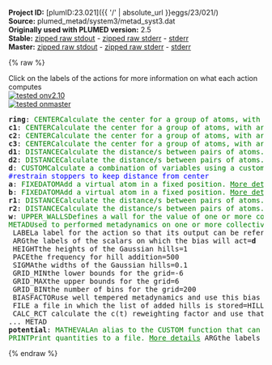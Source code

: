 **Project ID:** [plumID:23.021]({{ '/' | absolute_url }}eggs/23/021/)  
**Source:** plumed_metad/system3/metad_syst3.dat  
**Originally used with PLUMED version:** 2.5  
**Stable:** [zipped raw stdout](metad_syst3.dat.plumed.stdout.txt.zip) - [zipped raw stderr](metad_syst3.dat.plumed.stderr.txt.zip) - [stderr](metad_syst3.dat.plumed.stderr)  
**Master:** [zipped raw stdout](metad_syst3.dat.plumed_master.stdout.txt.zip) - [zipped raw stderr](metad_syst3.dat.plumed_master.stderr.txt.zip) - [stderr](metad_syst3.dat.plumed_master.stderr)  

{% raw %}
<div class="plumedpreheader">
<div class="headerInfo" id="value_details_data/plumed_metad/system3/metad_syst3.dat"> Click on the labels of the actions for more information on what each action computes </div>
<div class="containerBadge">
<div class="headerBadge"><a href="metad_syst3.dat.plumed.stderr"><img src="https://img.shields.io/badge/v2.10-passing-green.svg" alt="tested onv2.10" /></a></div>
<div class="headerBadge"><a href="metad_syst3.dat.plumed_master.stderr"><img src="https://img.shields.io/badge/master-passing-green.svg" alt="tested onmaster" /></a></div>
</div>
</div>
<pre class="plumedlisting">
<b name="data/plumed_metad/system3/metad_syst3.datring" onclick='showPath("data/plumed_metad/system3/metad_syst3.dat","data/plumed_metad/system3/metad_syst3.datring","data/plumed_metad/system3/metad_syst3.datring","brown")'>ring</b>: <span class="plumedtooltip" style="color:green">CENTER<span class="right">Calculate the center for a group of atoms, with arbitrary weights. <a href="https://www.plumed.org/doc-master/user-doc/html/CENTER" style="color:green">More details</a><i></i></span></span> <span class="plumedtooltip">ATOMS<span class="right">the group of atoms that appear in the definition of this center<i></i></span></span>=515-614
<span style="display:none;" id="data/plumed_metad/system3/metad_syst3.datring">The CENTER action with label <b>ring</b> calculates the following quantities:<table  align="center" frame="void" width="95%" cellpadding="5%"><tr><td width="5%"><b> Quantity </b>  </td><td><b> Description </b> </td></tr><tr><td width="5%">ring.value</td><td>the position of the center of mass</td></tr></table></span><b name="data/plumed_metad/system3/metad_syst3.datc1" onclick='showPath("data/plumed_metad/system3/metad_syst3.dat","data/plumed_metad/system3/metad_syst3.datc1","data/plumed_metad/system3/metad_syst3.datc1","brown")'>c1</b>: <span class="plumedtooltip" style="color:green">CENTER<span class="right">Calculate the center for a group of atoms, with arbitrary weights. <a href="https://www.plumed.org/doc-master/user-doc/html/CENTER" style="color:green">More details</a><i></i></span></span> <span class="plumedtooltip">ATOMS<span class="right">the group of atoms that appear in the definition of this center<i></i></span></span>=1-60 <span style="color:blue" class="comment">#fullerene cx</span>
<span style="display:none;" id="data/plumed_metad/system3/metad_syst3.datc1">The CENTER action with label <b>c1</b> calculates the following quantities:<table  align="center" frame="void" width="95%" cellpadding="5%"><tr><td width="5%"><b> Quantity </b>  </td><td><b> Description </b> </td></tr><tr><td width="5%">c1.value</td><td>the position of the center of mass</td></tr></table></span><b name="data/plumed_metad/system3/metad_syst3.datc2" onclick='showPath("data/plumed_metad/system3/metad_syst3.dat","data/plumed_metad/system3/metad_syst3.datc2","data/plumed_metad/system3/metad_syst3.datc2","brown")'>c2</b>: <span class="plumedtooltip" style="color:green">CENTER<span class="right">Calculate the center for a group of atoms, with arbitrary weights. <a href="https://www.plumed.org/doc-master/user-doc/html/CENTER" style="color:green">More details</a><i></i></span></span> <span class="plumedtooltip">ATOMS<span class="right">the group of atoms that appear in the definition of this center<i></i></span></span>=123-182 <span style="color:blue" class="comment">#fullerene sx</span>
<span style="display:none;" id="data/plumed_metad/system3/metad_syst3.datc2">The CENTER action with label <b>c2</b> calculates the following quantities:<table  align="center" frame="void" width="95%" cellpadding="5%"><tr><td width="5%"><b> Quantity </b>  </td><td><b> Description </b> </td></tr><tr><td width="5%">c2.value</td><td>the position of the center of mass</td></tr></table></span><b name="data/plumed_metad/system3/metad_syst3.datc3" onclick='showPath("data/plumed_metad/system3/metad_syst3.dat","data/plumed_metad/system3/metad_syst3.datc3","data/plumed_metad/system3/metad_syst3.datc3","brown")'>c3</b>: <span class="plumedtooltip" style="color:green">CENTER<span class="right">Calculate the center for a group of atoms, with arbitrary weights. <a href="https://www.plumed.org/doc-master/user-doc/html/CENTER" style="color:green">More details</a><i></i></span></span> <span class="plumedtooltip">ATOMS<span class="right">the group of atoms that appear in the definition of this center<i></i></span></span>=343-402 <span style="color:blue" class="comment">#fullerene dx</span>
<span style="display:none;" id="data/plumed_metad/system3/metad_syst3.datc3">The CENTER action with label <b>c3</b> calculates the following quantities:<table  align="center" frame="void" width="95%" cellpadding="5%"><tr><td width="5%"><b> Quantity </b>  </td><td><b> Description </b> </td></tr><tr><td width="5%">c3.value</td><td>the position of the center of mass</td></tr></table></span><b name="data/plumed_metad/system3/metad_syst3.datd1" onclick='showPath("data/plumed_metad/system3/metad_syst3.dat","data/plumed_metad/system3/metad_syst3.datd1","data/plumed_metad/system3/metad_syst3.datd1","brown")'>d1</b>: <span class="plumedtooltip" style="color:green">DISTANCE<span class="right">Calculate the distance/s between pairs of atoms. <a href="https://www.plumed.org/doc-master/user-doc/html/DISTANCE" style="color:green">More details</a><i></i></span></span> <span class="plumedtooltip">ATOMS<span class="right">the pair of atom that we are calculating the distance between<i></i></span></span>=<b name="data/plumed_metad/system3/metad_syst3.datring">ring</b>,<b name="data/plumed_metad/system3/metad_syst3.datc2">c2</b>
<span style="display:none;" id="data/plumed_metad/system3/metad_syst3.datd1">The DISTANCE action with label <b>d1</b> calculates the following quantities:<table  align="center" frame="void" width="95%" cellpadding="5%"><tr><td width="5%"><b> Quantity </b>  </td><td><b> Description </b> </td></tr><tr><td width="5%">d1.value</td><td>the DISTANCE between this pair of atoms</td></tr></table></span><b name="data/plumed_metad/system3/metad_syst3.datd2" onclick='showPath("data/plumed_metad/system3/metad_syst3.dat","data/plumed_metad/system3/metad_syst3.datd2","data/plumed_metad/system3/metad_syst3.datd2","brown")'>d2</b>: <span class="plumedtooltip" style="color:green">DISTANCE<span class="right">Calculate the distance/s between pairs of atoms. <a href="https://www.plumed.org/doc-master/user-doc/html/DISTANCE" style="color:green">More details</a><i></i></span></span> <span class="plumedtooltip">ATOMS<span class="right">the pair of atom that we are calculating the distance between<i></i></span></span>=<b name="data/plumed_metad/system3/metad_syst3.datring">ring</b>,<b name="data/plumed_metad/system3/metad_syst3.datc3">c3</b>
<span style="display:none;" id="data/plumed_metad/system3/metad_syst3.datd2">The DISTANCE action with label <b>d2</b> calculates the following quantities:<table  align="center" frame="void" width="95%" cellpadding="5%"><tr><td width="5%"><b> Quantity </b>  </td><td><b> Description </b> </td></tr><tr><td width="5%">d2.value</td><td>the DISTANCE between this pair of atoms</td></tr></table></span><b name="data/plumed_metad/system3/metad_syst3.datd" onclick='showPath("data/plumed_metad/system3/metad_syst3.dat","data/plumed_metad/system3/metad_syst3.datd","data/plumed_metad/system3/metad_syst3.datd","brown")'>d</b>: <span class="plumedtooltip" style="color:green">CUSTOM<span class="right">Calculate a combination of variables using a custom expression. <a href="https://www.plumed.org/doc-master/user-doc/html/CUSTOM" style="color:green">More details</a><i></i></span></span> <span class="plumedtooltip">ARG<span class="right">the values input to this function<i></i></span></span>=<b name="data/plumed_metad/system3/metad_syst3.datd1">d1</b>,<b name="data/plumed_metad/system3/metad_syst3.datd2">d2</b> <span class="plumedtooltip">FUNC<span class="right">the function you wish to evaluate<i></i></span></span>=y-x <span class="plumedtooltip">PERIODIC<span class="right">if the output of your function is periodic then you should specify the periodicity of the function<i></i></span></span>=NO
<span style="color:blue" class="comment">#restrain stoppers to keep distance from center</span>
<span style="display:none;" id="data/plumed_metad/system3/metad_syst3.datd">The CUSTOM action with label <b>d</b> calculates the following quantities:<table  align="center" frame="void" width="95%" cellpadding="5%"><tr><td width="5%"><b> Quantity </b>  </td><td><b> Description </b> </td></tr><tr><td width="5%">d.value</td><td>an arbitrary function</td></tr></table></span><b name="data/plumed_metad/system3/metad_syst3.data" onclick='showPath("data/plumed_metad/system3/metad_syst3.dat","data/plumed_metad/system3/metad_syst3.data","data/plumed_metad/system3/metad_syst3.data","brown")'>a</b>: <span class="plumedtooltip" style="color:green">FIXEDATOM<span class="right">Add a virtual atom in a fixed position. <a href="https://www.plumed.org/doc-master/user-doc/html/FIXEDATOM" style="color:green">More details</a><i></i></span></span> <span class="plumedtooltip">AT<span class="right">coordinates of the virtual atom<i></i></span></span>=2.822783,3.843150,-3.996667
<span style="display:none;" id="data/plumed_metad/system3/metad_syst3.data">The FIXEDATOM action with label <b>a</b> calculates something</span><b name="data/plumed_metad/system3/metad_syst3.datb" onclick='showPath("data/plumed_metad/system3/metad_syst3.dat","data/plumed_metad/system3/metad_syst3.datb","data/plumed_metad/system3/metad_syst3.datb","brown")'>b</b>: <span class="plumedtooltip" style="color:green">FIXEDATOM<span class="right">Add a virtual atom in a fixed position. <a href="https://www.plumed.org/doc-master/user-doc/html/FIXEDATOM" style="color:green">More details</a><i></i></span></span> <span class="plumedtooltip">AT<span class="right">coordinates of the virtual atom<i></i></span></span>=-2.826600,3.851033,3.999600
<span style="display:none;" id="data/plumed_metad/system3/metad_syst3.datb">The FIXEDATOM action with label <b>b</b> calculates something</span><b name="data/plumed_metad/system3/metad_syst3.datr1" onclick='showPath("data/plumed_metad/system3/metad_syst3.dat","data/plumed_metad/system3/metad_syst3.datr1","data/plumed_metad/system3/metad_syst3.datr1","brown")'>r1</b>: <span class="plumedtooltip" style="color:green">DISTANCE<span class="right">Calculate the distance/s between pairs of atoms. <a href="https://www.plumed.org/doc-master/user-doc/html/DISTANCE" style="color:green">More details</a><i></i></span></span> <span class="plumedtooltip">ATOMS<span class="right">the pair of atom that we are calculating the distance between<i></i></span></span>=<b name="data/plumed_metad/system3/metad_syst3.datc2">c2</b>,<b name="data/plumed_metad/system3/metad_syst3.data">a</b>
<span style="display:none;" id="data/plumed_metad/system3/metad_syst3.datr1">The DISTANCE action with label <b>r1</b> calculates the following quantities:<table  align="center" frame="void" width="95%" cellpadding="5%"><tr><td width="5%"><b> Quantity </b>  </td><td><b> Description </b> </td></tr><tr><td width="5%">r1.value</td><td>the DISTANCE between this pair of atoms</td></tr></table></span><b name="data/plumed_metad/system3/metad_syst3.datr2" onclick='showPath("data/plumed_metad/system3/metad_syst3.dat","data/plumed_metad/system3/metad_syst3.datr2","data/plumed_metad/system3/metad_syst3.datr2","brown")'>r2</b>: <span class="plumedtooltip" style="color:green">DISTANCE<span class="right">Calculate the distance/s between pairs of atoms. <a href="https://www.plumed.org/doc-master/user-doc/html/DISTANCE" style="color:green">More details</a><i></i></span></span> <span class="plumedtooltip">ATOMS<span class="right">the pair of atom that we are calculating the distance between<i></i></span></span>=<b name="data/plumed_metad/system3/metad_syst3.datc3">c3</b>,<b name="data/plumed_metad/system3/metad_syst3.datb">b</b>
<span style="display:none;" id="data/plumed_metad/system3/metad_syst3.datr2">The DISTANCE action with label <b>r2</b> calculates the following quantities:<table  align="center" frame="void" width="95%" cellpadding="5%"><tr><td width="5%"><b> Quantity </b>  </td><td><b> Description </b> </td></tr><tr><td width="5%">r2.value</td><td>the DISTANCE between this pair of atoms</td></tr></table></span><b name="data/plumed_metad/system3/metad_syst3.datw" onclick='showPath("data/plumed_metad/system3/metad_syst3.dat","data/plumed_metad/system3/metad_syst3.datw","data/plumed_metad/system3/metad_syst3.datw","brown")'>w</b>: <span class="plumedtooltip" style="color:green">UPPER_WALLS<span class="right">Defines a wall for the value of one or more collective variables, <a href="https://www.plumed.org/doc-master/user-doc/html/UPPER_WALLS" style="color:green">More details</a><i></i></span></span> <span class="plumedtooltip">AT<span class="right">the positions of the wall<i></i></span></span>=1,1 <span class="plumedtooltip">ARG<span class="right">the arguments on which the bias is acting<i></i></span></span>=<b name="data/plumed_metad/system3/metad_syst3.datr1">r1</b>,<b name="data/plumed_metad/system3/metad_syst3.datr2">r2</b> <span class="plumedtooltip">KAPPA<span class="right">the force constant for the wall<i></i></span></span>=200,200
<span style="display:none;" id="data/plumed_metad/system3/metad_syst3.datw">The UPPER_WALLS action with label <b>w</b> calculates the following quantities:<table  align="center" frame="void" width="95%" cellpadding="5%"><tr><td width="5%"><b> Quantity </b>  </td><td><b> Description </b> </td></tr><tr><td width="5%">w.bias</td><td>the instantaneous value of the bias potential</td></tr><tr><td width="5%">w.force2</td><td>the instantaneous value of the squared force due to this bias potential</td></tr></table></span><span class="plumedtooltip" style="color:green">METAD<span class="right">Used to performed metadynamics on one or more collective variables. <a href="https://www.plumed.org/doc-master/user-doc/html/METAD" style="color:green">More details</a><i></i></span></span> ...
 <span class="plumedtooltip">LABEL<span class="right">a label for the action so that its output can be referenced in the input to other actions<i></i></span></span>=<b name="data/plumed_metad/system3/metad_syst3.datmetad" onclick='showPath("data/plumed_metad/system3/metad_syst3.dat","data/plumed_metad/system3/metad_syst3.datmetad","data/plumed_metad/system3/metad_syst3.datmetad","brown")'>metad</b>
 <span class="plumedtooltip">ARG<span class="right">the labels of the scalars on which the bias will act<i></i></span></span>=<b name="data/plumed_metad/system3/metad_syst3.datd">d</b>
 <span class="plumedtooltip">HEIGHT<span class="right">the heights of the Gaussian hills<i></i></span></span>=1
 <span class="plumedtooltip">PACE<span class="right">the frequency for hill addition<i></i></span></span>=500
 <span class="plumedtooltip">SIGMA<span class="right">the widths of the Gaussian hills<i></i></span></span>=0.1
 <span class="plumedtooltip">GRID_MIN<span class="right">the lower bounds for the grid<i></i></span></span>=-6
 <span class="plumedtooltip">GRID_MAX<span class="right">the upper bounds for the grid<i></i></span></span>=6
 <span class="plumedtooltip">GRID_BIN<span class="right">the number of bins for the grid<i></i></span></span>=200
 <span class="plumedtooltip">BIASFACTOR<span class="right">use well tempered metadynamics and use this bias factor<i></i></span></span>=25
 <span class="plumedtooltip">FILE<span class="right"> a file in which the list of added hills is stored<i></i></span></span>=HILLS
 <span class="plumedtooltip">CALC_RCT<span class="right"> calculate the c(t) reweighting factor and use that to obtain the normalized bias [rbias=bias-rct]<i></i></span></span>
... METAD
<span style="display:none;" id="data/plumed_metad/system3/metad_syst3.datmetad">The METAD action with label <b>metad</b> calculates the following quantities:<table  align="center" frame="void" width="95%" cellpadding="5%"><tr><td width="5%"><b> Quantity </b>  </td><td><b> Description </b> </td></tr><tr><td width="5%">metad.bias</td><td>the instantaneous value of the bias potential</td></tr><tr><td width="5%">metad.rbias</td><td>the instantaneous value of the bias normalized using the c(t) reweighting factor [rbias=bias-rct]</td></tr><tr><td width="5%">metad.rct</td><td>the reweighting factor c(t)</td></tr></table></span><b name="data/plumed_metad/system3/metad_syst3.datpotential" onclick='showPath("data/plumed_metad/system3/metad_syst3.dat","data/plumed_metad/system3/metad_syst3.datpotential","data/plumed_metad/system3/metad_syst3.datpotential","brown")'>potential</b>: <span class="plumedtooltip" style="color:green">MATHEVAL<span class="right">An alias to the CUSTOM function that can also be used to calaculate combinations of variables using a custom expression. <a href="https://www.plumed.org/doc-master/user-doc/html/MATHEVAL" style="color:green">More details</a><i></i></span></span> <span class="plumedtooltip">ARG<span class="right">the values input to this function<i></i></span></span>=<b name="data/plumed_metad/system3/metad_syst3.datmetad">metad.bias</b>,<b name="data/plumed_metad/system3/metad_syst3.datw">w.bias</b> <span class="plumedtooltip">FUNC<span class="right">the function you wish to evaluate<i></i></span></span>=x+y <span class="plumedtooltip">PERIODIC<span class="right">if the output of your function is periodic then you should specify the periodicity of the function<i></i></span></span>=NO 
<span style="display:none;" id="data/plumed_metad/system3/metad_syst3.datpotential">The MATHEVAL action with label <b>potential</b> calculates the following quantities:<table  align="center" frame="void" width="95%" cellpadding="5%"><tr><td width="5%"><b> Quantity </b>  </td><td><b> Description </b> </td></tr><tr><td width="5%">potential.value</td><td>an arbitrary function</td></tr></table></span><span class="plumedtooltip" style="color:green">PRINT<span class="right">Print quantities to a file. <a href="https://www.plumed.org/doc-master/user-doc/html/PRINT" style="color:green">More details</a><i></i></span></span> <span class="plumedtooltip">ARG<span class="right">the labels of the values that you would like to print to the file<i></i></span></span>=<b name="data/plumed_metad/system3/metad_syst3.datd">d</b>,<b name="data/plumed_metad/system3/metad_syst3.datmetad">metad.*</b>,<b name="data/plumed_metad/system3/metad_syst3.datpotential">potential</b>,<b name="data/plumed_metad/system3/metad_syst3.datw">w.bias</b> <span class="plumedtooltip">FILE<span class="right">the name of the file on which to output these quantities<i></i></span></span>=COLVAR <span class="plumedtooltip">STRIDE<span class="right"> the frequency with which the quantities of interest should be output<i></i></span></span>=1000
</pre>
{% endraw %}
